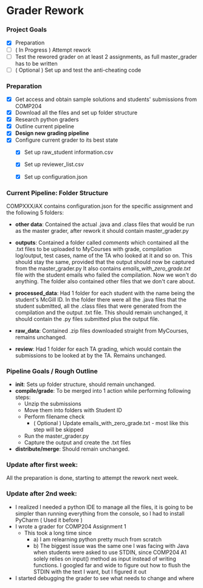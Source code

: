 # Grader Rework


### Project Goals
- [x] Preparation 
- [ ] ( In Progress ) Attempt rework
- [ ] Test the rewored grader on at least 2 assignments, as full master_grader has to be written
- [ ] ( Optional ) Set up and test the anti-cheating code

### Preparation
- [x] Get access and obtain sample solutions and students' submissions from COMP204
- [x] Download all the files and set up folder structure
- [x] Research python graders
- [x] Outline current pipeline
- [x] **Design new grading pipeline**
- [x] Configure current grader to its best state
     - [x] Set up raw_student information.csv
     - [x] Set up reviewer_list.csv
     - [x] Set up configuration.json


### Current Pipeline: Folder Structure

COMPXXX/AX contains configuration.json for the specific assignment and the following 5 folders:

* **other data**: Contained the actual .java and .class files that would be run as the master grader, after rework it 
should contain master_grader.py
* **outputs**: Contained a folder called _comments_ which contained all the .txt files to be uploaded to MyCourses with grade,
compilation log/output, test cases, name of the TA who looked at it and so on. This should stay the same, provided that
the output should now be captured from the master_grader.py
It also contains _emails_with_zero_grade.txt_ file with the student emails who failed the compilation. Now we won't do anything.
The folder also contained other files that we don't care about.

* **processed_data**: Had 1 folder for each student with the name being the student's McGill ID. In the folder there were all
the .java files that the student submitted, all the .class files that were generated from the compilation and the 
output .txt file. This should remain unchanged, it should contain the .py files submitted plus the output file.

* **raw_data**: Contained .zip files downloaded straight from MyCourses, remains unchanged.

* **review**: Had 1 folder for each TA grading, which would contain the submissions to be looked at by the TA. Remains unchanged.



### Pipeline Goals / Rough Outline
* **init**: Sets up folder structure, should remain unchanged.
* **compile/grade**: To be merged into 1 action while performing following steps:
     * Unzip the submissions
     * Move them into folders with Student ID
     * Perform filename check
          * ( Optional ) Update emails_with_zero_grade.txt - most like this step will be skipped
     * Run the master_grader.py 
     * Capture the output and create the .txt files
* **distribute/merge**: Should remain unchanged.

### Update after first week:
All the preparation is done, starting to attempt the rework next week.

### Update after 2nd week:
* I realized I needed a python IDE to manage all the files, it is going to be simpler than running everything from the console, so I had to install PyCharm ( Used it before )
* I wrote a grader for COMP204 Assignment 1 
     * This took a long time since 
          * a) I am relearning python pretty much from scratch
          * b) The biggest issue was the same one I was facing with Java when students were asked to use STDIN, since
          COMP204 A1 solely relies on input() method as input instead of writing functions. I googled far and wide to
          figure out how to flush the STDIN with the text I want, but I figured it out
* I started debugging the grader to see what needs to change and where
     
     
